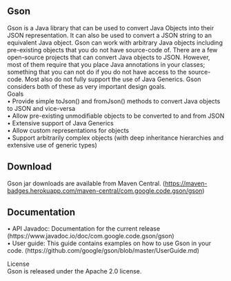 <h2>Gson</h2>
Gson is a Java library that can be used to convert Java Objects into their JSON representation. It can also be used to convert a JSON string to an equivalent Java object. Gson can work with arbitrary Java objects including pre-existing objects that you do not have source-code of.
There are a few open-source projects that can convert Java objects to JSON. However, most of them require that you place Java annotations in your classes; something that you can not do if you do not have access to the source-code. Most also do not fully support the use of Java Generics. Gson considers both of these as very important design goals.<br/>
Goals<br/>
•	Provide simple toJson() and fromJson() methods to convert Java objects to JSON and vice-versa<br/>
•	Allow pre-existing unmodifiable objects to be converted to and from JSON<br/>
•	Extensive support of Java Generics<br/>
•	Allow custom representations for objects<br/>
•	Support arbitrarily complex objects (with deep inheritance hierarchies and extensive use of generic types)<br/>
<h2>Download</h2>

Gson jar downloads are available from Maven Central. (https://maven-badges.herokuapp.com/maven-central/com.google.code.gson/gson)<br/>
 
<h2>Documentation</h2>
•	API Javadoc: Documentation for the current release (https://www.javadoc.io/doc/com.google.code.gson/gson)<br/>
•	User guide: This guide contains examples on how to use Gson in your code. (https://github.com/google/gson/blob/master/UserGuide.md)<br/>

License<br/>
Gson is released under the Apache 2.0 license.<br/>

